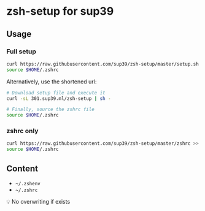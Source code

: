 # zsh-setup for sup39
## Usage
### Full setup
```zsh
curl https://raw.githubusercontent.com/sup39/zsh-setup/master/setup.sh | sh -
source $HOME/.zshrc
```
Alternatively, use the shortened url:
```zsh
# Download setup file and execute it
curl -sL 301.sup39.ml/zsh-setup | sh -

# Finally, source the zshrc file
source $HOME/.zshrc
```

### zshrc only
```zsh
curl https://raw.githubusercontent.com/sup39/zsh-setup/master/zshrc >> $HOME/.zshrc
source $HOME/.zshrc
```

## Content
- `~/.zshenv`
- `~/.zshrc`

:bulb: No overwriting if exists
